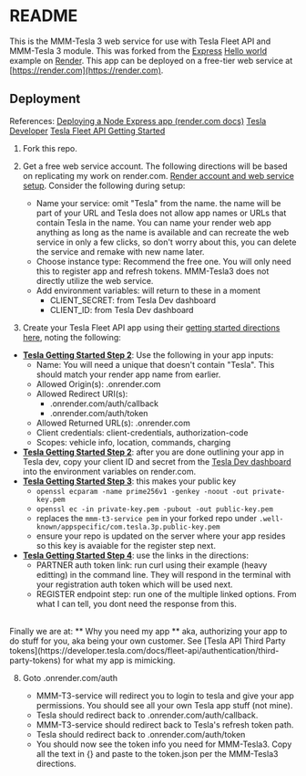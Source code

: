 # README

This is the MMM-Tesla 3 web service for use with Tesla Fleet API and MMM-Tesla 3 module. This was forked from the [Express](https://expressjs.com) [Hello world](https://expressjs.com/en/starter/hello-world.html) example on [Render](https://render.com). This app can be deployed on a free-tier web service at [https://render.com](https://render.com).

## Deployment
References: 
[Deploying a Node Express app (render.com docs)](https://render.com/docs/deploy-node-express-app)
[Tesla Developer](https://developer.tesla.com/)
[Tesla Fleet API Getting Started](https://developer.tesla.com/docs/fleet-api/getting-started/what-is-fleet-api)

1. Fork this repo.
2. Get a free web service account. The following directions will be based on replicating my work on render.com. [Render account and web service setup](https://render.com/docs/your-first-deploy). Consider the following during setup:
   * Name your service: omit "Tesla" from the name. the name will be part of your URL and Tesla does not allow app names or URLs that contain Tesla in the name. You can name your render web app anything as long as the name is available and can recreate the web service in only a few clicks, so don't worry about this, you can delete the service and remake with new name later.
   * Choose instance type: Recommend the free one. You will only need this to register app and refresh tokens. MMM-Tesla3 does not directly utilize the web service.
   * Add environment variables: will return to these in a moment
     * CLIENT_SECRET: from Tesla Dev dashboard
     * CLIENT_ID: from Tesla Dev dashboard

3. Create your Tesla Fleet API app using their [getting started directions here](https://developer.tesla.com/docs/fleet-api/getting-started/what-is-fleet-api), noting the following:
  * **[Tesla Getting Started Step 2](https://developer.tesla.com/docs/fleet-api/getting-started/what-is-fleet-api)**: Use the following in your app inputs:
    * Name: You will need a unique <name> that doesn't contain "Tesla". This should match your render app name from earlier.
    * Allowed Origin(s): <name>.onrender.com
    * Allowed Redirect URI(s): 
      * <name>.onrender.com/auth/callback
      * <name>.onrender.com/auth/token
    * Allowed Returned URL(s): <name>.onrender.com
    * Client credentials: client-credentials, authorization-code
    * Scopes: vehicle info, location, commands, charging
  * **[Tesla Getting Started Step 2](https://developer.tesla.com/docs/fleet-api/getting-started/what-is-fleet-api)**: after you are done outlining your app in Tesla dev, copy your client ID and secret from the [Tesla Dev dashboard](https://developer.tesla.com/dashboard) into the environment variables on render.com.
  * **[Tesla Getting Started Step 3](https://developer.tesla.com/docs/fleet-api/getting-started/what-is-fleet-api)**: this makes your public key
    * `openssl ecparam -name prime256v1 -genkey -noout -out private-key.pem`
    * `openssl ec -in private-key.pem -pubout -out public-key.pem`
    * replaces the `mmm-t3-service pem` in your forked repo under `.well-known/appspecific/com.tesla.3p.public-key.pem`
    * ensure your repo is updated on the server where your app resides so this key is avaiable for the register step next.
  * **[Tesla Getting Started Step 4](https://developer.tesla.com/docs/fleet-api/getting-started/what-is-fleet-api)**: use the links in the directions:
    * PARTNER auth token link: run curl using their example (heavy editting) in the command line. They will respond in the terminal with your registration auth token which will be used next.
    * REGISTER endpoint step: run one of the multiple linked options. From what I can tell, you dont need the response from this.
<br>
Finally we are at:
** Why you need my app ** aka, authorizing your app to do stuff for you, aka being your own customer. See [Tesla API Third Party tokens](https://developer.tesla.com/docs/fleet-api/authentication/third-party-tokens) for what my app is mimicking.

8. Goto <name>.onrender.com/auth 
    * MMM-T3-service will redirect you to login to tesla and give your app permissions. You should see all your own Tesla app stuff (not mine).
    * Tesla should redirect back to <name>.onrender.com/auth/callback.
    * MMM-T3-service should redirect back to Tesla's refresh token path.
    * Tesla should redirect back to <name>.onrender.com/auth/token
    * You should now see the token info you need for MMM-Tesla3. Copy all the text in {} and paste to the token.json per the MMM-Tesla3 directions.
